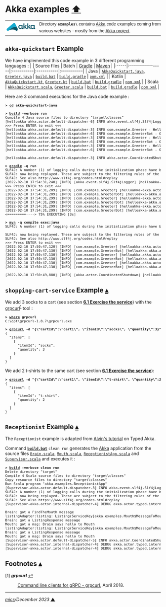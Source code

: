 # <span id="top">Akka examples</span> <span style="size:30%;"><a href="../README.md">⬆</a></span>

<table style="font-family:Helvetica,Arial;line-height:1.6;">
  <tr>
  <td style="border:0;padding:0 10px 0 0;min-width:100px;"><a href="https://akka.io/" rel="external"><img style="border:0;" src="../docs/images/akka.svg" width="100" alt="Akka project"/></a></td>
  <td style="border:0;padding:0;vertical-align:text-top;">Directory <strong><code>examples\</code></strong> contains <a href="https://akka.io/" alt="Akka">Akka</a> code examples coming from various websites - mostly from the <a href="https://akka.io/" rel="external">Akka project</a>.
  </td>
  </tr>
</table>

## <span id="akka-quickstart">`akka-quickstart` Example</span>

We have implemented this code example in 3 different programming languages :
|      | Source files     | Batch      | [Gradle]   | [Maven]    |
|:-----|:-----------------|:-----------|:-----------|:-----------|
| Java | [`AkkaQuickstart.java`](akka-quickstart-java/src/main/java/com/example/AkkaQuickstart.java), [`Greeter.java`](akka-quickstart-java/src/main/java/com/example/Greeter.java) | [`build.bat`](akka-quickstart-java/build.bat) | [`build.gradle`](akka-quickstart-java/build.gradle) | [`pom.xml`](akka-quickstart-java/pom.xml) |
| Kotlin | [`AkkaQuickstart.kt`](akka-quickstart-kotlin/src/main/kotlin/com/example/AkkaQuickstart.kt), [`Greeter.kt`](akka-quickstart-kotlin/src/main/kotlin/com/example/Greeter.kt) | [`build.bat`](akka-quickstart-kotlin/build.bat) | [`build.gradle`](akka-quickstart-kotlin/build.gradle) | [`pom.xml`](akka-quickstart-kotlin/pom.xml) |
| Scala | [`AkkaQuickstart.scala`](akka-quickstart-scala/src/main/scala/com/example/AkkaQuickstart.scala), [`Greeter.scala`](akka-quickstart-scala/src/main/scala/com/example/Greeter.scala) | [`build.bat`](akka-quickstart-scala/build.bat) | [`build.gradle`](akka-quickstart-scala/build.gradle) | [`pom.xml`](akka-quickstart-scala/pom.xml) |

Here are 3 command executions for the Java code example :

<pre style="font-size:80%;">
<b>&gt; <a href="https://learn.microsoft.com/en-us/windows-server/administration/windows-commands/cd" rel="external">cd</a> akka-quickstart-java</b>
&nbsp;
<b>&gt; <a href="akka-quickstart-java/build.bat">build</a> -verbose run</b>
Compile 4 Java source files to directory "target\classes"
[helloakka-akka.actor.default-dispatcher-6] INFO akka.event.slf4j.Slf4jLogger - Slf4jLogger started
>>> Press ENTER to exit <<<
[helloakka-akka.actor.default-dispatcher-3] INFO com.example.Greeter - Hello Charles!
[helloakka-akka.actor.default-dispatcher-6] INFO com.example.GreeterBot - Greeting 1 for Charles
[helloakka-akka.actor.default-dispatcher-3] INFO com.example.Greeter - Hello Charles!
[helloakka-akka.actor.default-dispatcher-6] INFO com.example.GreeterBot - Greeting 2 for Charles
[helloakka-akka.actor.default-dispatcher-3] INFO com.example.Greeter - Hello Charles!
[helloakka-akka.actor.default-dispatcher-6] INFO com.example.GreeterBot - Greeting 3 for Charles

[helloakka-akka.actor.default-dispatcher-3] INFO akka.actor.CoordinatedShutdown - Running CoordinatedShutdown with reason [ActorSystemTerminateReason]
&nbsp;
<b>&gt; <a href="https://docs.gradle.org/current/userguide/command_line_interface.html" rel="external">gradle</a> -q run</b>
SLF4J: A number (1) of logging calls during the initialization phase have been intercepted and are
SLF4J: now being replayed. These are subject to the filtering rules of the underlying logging system.
SLF4J: See also http://www.slf4j.org/codes.html#replay
[2022-02-10 17:54:31,240] [INFO] [akka.event.slf4j.Slf4jLogger] [helloakka-akka.actor.default-dispatcher-3] [] - Slf4jLogger started
>>> Press ENTER to exit <<<
[2022-02-10 17:54:31,289] [INFO] [com.example.Greeter] [helloakka-akka.actor.default-dispatcher-7] [akka://helloakka/user/greeter] - Hello Charles!
[2022-02-10 17:54:31,289] [INFO] [com.example.GreeterBot] [helloakka-akka.actor.default-dispatcher-3] [akka://helloakka/user/Charles] - Greeting 1 for Charles
[2022-02-10 17:54:31,299] [INFO] [com.example.Greeter] [helloakka-akka.actor.default-dispatcher-7] [akka://helloakka/user/greeter] - Hello Charles!
[2022-02-10 17:54:31,299] [INFO] [com.example.GreeterBot] [helloakka-akka.actor.default-dispatcher-3] [akka://helloakka/user/Charles] - Greeting 2 for Charles
[2022-02-10 17:54:31,299] [INFO] [com.example.Greeter] [helloakka-akka.actor.default-dispatcher-7] [akka://helloakka/user/greeter] - Hello Charles!
[2022-02-10 17:54:31,299] [INFO] [com.example.GreeterBot] [helloakka-akka.actor.default-dispatcher-3] [akka://helloakka/user/Charles] - Greeting 3 for Charles
<=========----> 75% EXECUTING [3s]
&nbsp;
<b>&gt; <a href="https://maven.apache.org/ref/3-LATEST/maven-embedder/cli.html" rel="external">mvn</a> -q compile exec:java</b>
SLF4J: A number (1) of logging calls during the initialization phase have been intercepted and are[2022-02-10 17:50:47,070] [INFO] [akka.event.slf4j.Slf4jLogger] [helloakka-akka.actor.default-dispatcher-3] [] - Slf4jLogger started
&nbsp;
SLF4J: now being replayed. These are subject to the filtering rules of the underlying logging system.
SLF4J: See also http://www.slf4j.org/codes.html#replay
>>> Press ENTER to exit <<<
[2022-02-10 17:50:47,120] [INFO] [com.example.Greeter] [helloakka-akka.actor.default-dispatcher-5] [akka://helloakka/user/greeter] - Hello Charles!
[2022-02-10 17:50:47,130] [INFO] [com.example.GreeterBot] [helloakka-akka.actor.default-dispatcher-3] [akka://helloakka/user/Charles] - Greeting 1 for Charles
[2022-02-10 17:50:47,130] [INFO] [com.example.Greeter] [helloakka-akka.actor.default-dispatcher-5] [akka://helloakka/user/greeter] - Hello Charles!
[2022-02-10 17:50:47,130] [INFO] [com.example.GreeterBot] [helloakka-akka.actor.default-dispatcher-3] [akka://helloakka/user/Charles] - Greeting 2 for Charles
[2022-02-10 17:50:47,130] [INFO] [com.example.Greeter] [helloakka-akka.actor.default-dispatcher-5] [akka://helloakka/user/greeter] - Hello Charles!
[2022-02-10 17:50:47,130] [INFO] [com.example.GreeterBot] [helloakka-akka.actor.default-dispatcher-3] [akka://helloakka/user/Charles] - Greeting 3 for Charles
&nbsp;
[2022-02-10 17:50:49,880] [INFO] [akka.actor.CoordinatedShutdown] [helloakka-akka.actor.default-dispatcher-5] [CoordinatedShutdown(akka://helloakka)] - Running CoordinatedShutdown with reason [ActorSystemTerminateReason]
</pre>

## <span id="shopping-cart-service">`shopping-cart-service` Example</span> [**&#x25B4;**](#top)

We add 3 socks to a cart (see section [**6.1 Exercise the service**](https://developer.lightbend.com/docs/akka-platform-guide/microservices-tutorial/grpc-service.html#_exercise_the_service)) with the [grpcurl]<sup id="anchor_01">[1](#footnote_01)</sup> tool :

<pre style="font-size:80%;">
<b>&gt; <a href="https://docs.microsoft.com/en-us/windows-server/administration/windows-commands/where">where</a> grpcurl</b>
C:\opt\grpcurl-1.8.7\grpcurl.exe
&nbsp;
<b>&gt; <a href="https://github.com/fullstorydev/grpcurl#invoking-rpcs">grpcurl</a> -d "{\"cartId\":\"cart1\", \"itemId\":\"socks\", \"quantity\":3}" -plaintext 127.0.0.1:8101 shoppingcart.ShoppingCartService.AddItem</b>
{
  "items": [
    {
      "itemId": "socks",
      "quantity": 3
    }
  ]
}
</pre>

We add 2 t-shirts to the same cart (see section [**6.1 Exercise the service**](https://developer.lightbend.com/docs/akka-platform-guide/microservices-tutorial/grpc-service.html#_exercise_the_service)):

<pre style="font-size:80%;">
<b>&gt; <a href="https://github.com/fullstorydev/grpcurl#invoking-rpcs">grpcurl</a> -d "{\"cartId\":\"cart1\", \"itemId\":\"t-shirt\", \"quantity\":2}" -plaintext 127.0.0.1:8101 shoppingcart.ShoppingCartService.AddItem</b>
{
  "items": [
    {
      "itemId": "t-shirt",
      "quantity": 2
    }
  ]
}
</pre>

## <span id="receptionist">`Receptionist` Example</span> [**&#x25B4;**](#top)

The `Receptionist` example is adapted from [Alvin's tutorial]( https://alvinalexander.com/scala/akka-typed-how-lookup-find-actor-receptionist/) on Typed Akka.

Command [**`build.bat`**](./Receptionist/build.bat) `clean run` generates the [Akka] application from the source files [`Brain.scala`](./Receptionist/src/main/scala/Brain.scala), [`Mouth.scala`](./Receptionist/src/main/scala/Mouth.scala), [`ReceptionistApp.scala`](./Receptionist/src/main/scala/ReceptionistApp.scala) and [`Supervisor.scala`](./Receptionist/src/main/scala/Supervisor.scala) and executes it :

<pre style="font-size:80%;">
<b>&gt; <a href="./Receptionist/build.bat">build</a> -verbose clean run</b>
Delete directory "target"
Compile 4 Scala source files to directory "target\classes"
Copy resource files to directory "target\classes"
Run Scala program "akka.examples.ReceptionistApp"
[Supervisor-akka.actor.default-dispatcher-3] INFO akka.event.slf4j.Slf4jLogger - Slf4jLogger started
SLF4J: A number (1) of logging calls during the initialization phase have been intercepted and are
SLF4J: now being replayed. These are subject to the filtering rules of the underlying logging system.
SLF4J: See also https://www.slf4j.org/codes.html#replay
[Supervisor-akka.actor.internal-dispatcher-4] DEBUG akka.actor.typed.internal.receptionist.LocalReceptionist - Actor was registered: ServiceKey[akka.examples.Mouth$MessageToMouth](Mouth) Actor[akka://Supervisor/user/Mouth#-1231001945]Supervisor got a Start message

Brain: got a FindTheMouth message
listingAdapter:listing: Listing(ServiceKey[akka.examples.Mouth$MessageToMouth](Mouth),Set(Actor[akka://Supervisor/user/Mouth#-1231001945]),Set(Actor[akka://Supervisor/user/Mouth#-1231001945]),true)
Brain: got a ListingResponse message
Mouth: got a msg: Brain says hello to Mouth
listingAdapter:listing: Listing(ServiceKey[akka.examples.Mouth$MessageToMouth](Mouth),Set(Actor[akka://Supervisor/user/Mouth#-1231001945]),Set(Actor[akka://Supervisor/user/Mouth#-1231001945]),true)
Brain: got a ListingResponse message
Mouth: got a msg: Brain says hello to Mouth
[Supervisor-akka.actor.default-dispatcher-5] INFO akka.actor.CoordinatedShutdown - Running CoordinatedShutdown with reason [ActorSystemTerminateReason]
[Supervisor-akka.actor.internal-dispatcher-4] DEBUG akka.actor.typed.internal.receptionist.LocalReceptionist - Registered actor terminated: [ServiceKey[akka.examples.Mouth$MessageToMouth](Mouth)] Actor[akka://Supervisor/user/Mouth#-1231001945]
[Supervisor-akka.actor.internal-dispatcher-4] DEBUG akka.actor.typed.internal.receptionist.LocalReceptionist - Subscribed actor terminated: [ServiceKey[akka.examples.Mouth$MessageToMouth](Mouth)] Actor[akka://Supervisor/user/Brain/$$a-adapter#741795935]
</pre>

## <span id="footnotes">Footnotes</span> [**&#x25B4;**](#top)

<span id="footnote_01">[1]</span> ***grpcurl*** [↩](#anchor_01)

<dl><dd>
<a href="https://sadique.io/blog/2018/04/04/command-line-clients-for-grpc-grpcurl/">Command line clients for gRPC - grpcurl</a>, April 2018.
</dd></dl>

***

*[mics](https://lampwww.epfl.ch/~michelou/)/December 2023* [**&#9650;**](#top)
<span id="bottom">&nbsp;</span>

<!-- link refs -->

[akka]: https://akka.io/
[gradle]: https://docs.gradle.org/current/userguide/what_is_gradle.html
[grpcurl]: https://github.com/fullstorydev/grpcurl#grpcurl
[maven]: https://maven.apache.org/what-is-maven.html
